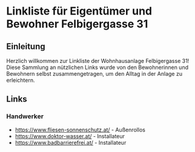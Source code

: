 
# Linkliste für Eigentümer und Bewohner Felbigergasse 31

## Einleitung

Herzlich willkommen zur Linkliste der Wohnhausanlage Felbigergasse 31! Diese Sammlung an nützlichen Links wurde von den Bewohnerinnen und Bewohnern selbst zusammengetragen, um den Alltag in der Anlage zu erleichtern. 

## Links

### Handwerker

* https://www.fliesen-sonnenschutz.at/ - Außenrollos
* https://www.doktor-wasser.at/ - Installateur
* https://www.badbarrierefrei.at/ - Installateur